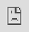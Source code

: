 ```yaml
---
layout: single
title: "Умови прийняття"
permalink: /dnz/rules/
sidebar:
  nav: "dnz-menu"
---
```


Шановні Батьки!
Заклад дошкільної освіти НВК №125
працюватиме з 01.06.2020р в карантинному режимі
<iframe src="https://drive.google.com/file/d/1DeHjBXC3M_erQ6J7GayN_lBAH_16p-qJ/view" style="border: 0; top: 0; left: 0; width: 100%; height: 100%; position: absolute;" allowfullscreen></iframe>

